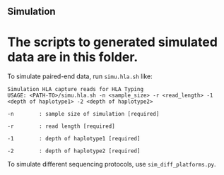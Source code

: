 ## Simulation
# The scripts to generated simulated data are in this folder.
To simulate paired-end data, run `simu.hla.sh` like:
```
Simulation HLA capture reads for HLA Typing
USAGE: <PATH-TO>/simu.hla.sh -n <sample_size> -r <read_length> -1 <depth of haplotype1> -2 <depth of haplotype2>

-n        : sample size of simulation [required]

-r        : read length [required]

-1        : depth of haplotype1 [required]

-2        : depth of haplotype2 [required]
```
To simulate different sequencing protocols, use `sim_diff_platforms.py`.
